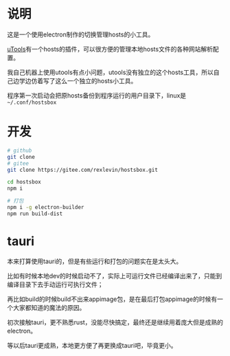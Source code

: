 # 说明

这是一个使用electron制作的切换管理hosts的小工具。

[uTools](https://u.tools/)有一个hosts的插件，可以很方便的管理本地hosts文件的各种网站解析配置。

我自己机器上使用utools有点小问题，utools没有独立的这个hosts工具，所以自己边学边仿着写了这么一个独立的hosts小工具。

程序第一次启动会把原hosts备份到程序运行的用户目录下，linux是 `~/.conf/hostsbox`

# 开发

```bash
# github
git clone 
# gitee
git clone https://gitee.com/rexlevin/hostsbox.git

cd hostsbox
npm i

# 打包
npm i -g electron-builder
npm run build-dist
```

# tauri

本来打算使用tauri的，但是有些运行和打包的问题实在是太头大。

比如有时候本地dev的时候启动不了，实际上可运行文件已经编译出来了，只能到编译目录下去手动运行可执行文件；

再比如build的时候build不出来appimage包，是在最后打包appimage的时候有一个大家都知道的魔法的原因。

初次接触tauri，更不熟悉rust，没能尽快搞定，最终还是继续用着庞大但是成熟的electron。

等以后tauri更成熟，本地更方便了再更换成tauri吧，毕竟更小。
